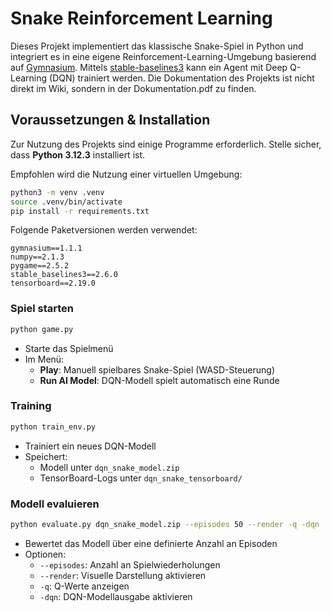 # Snake Reinforcement Learning

Dieses Projekt implementiert das klassische Snake-Spiel in Python und integriert es in eine eigene Reinforcement-Learning-Umgebung basierend auf [Gymnasium](https://github.com/Farama-Foundation/Gymnasium). Mittels [stable-baselines3](https://github.com/DLR-RM/stable-baselines3) kann ein Agent mit Deep Q-Learning (DQN) trainiert werden. Die Dokumentation des Projekts ist nicht direkt im Wiki, sondern in der Dokumentation.pdf zu finden.

## Voraussetzungen & Installation

Zur Nutzung des Projekts sind einige Programme erforderlich. Stelle sicher, dass **Python 3.12.3** installiert ist.

Empfohlen wird die Nutzung einer virtuellen Umgebung:

```bash
python3 -m venv .venv
source .venv/bin/activate
pip install -r requirements.txt
```
Folgende Paketversionen werden verwendet:

```
gymnasium==1.1.1
numpy==2.1.3
pygame==2.5.2
stable_baselines3==2.6.0
tensorboard==2.19.0
```

### Spiel starten

```bash
python game.py
```

- Starte das  Spielmenü
- Im Menü:
  - **Play**: Manuell spielbares Snake-Spiel (WASD-Steuerung)
  - **Run AI Model**: DQN-Modell spielt automatisch eine Runde

### Training

```bash
python train_env.py
```

- Trainiert ein neues DQN-Modell
- Speichert:
  - Modell unter `dqn_snake_model.zip`
  - TensorBoard-Logs unter `dqn_snake_tensorboard/`



### Modell evaluieren

```bash
python evaluate.py dqn_snake_model.zip --episodes 50 --render -q -dqn
```

- Bewertet das Modell über eine definierte Anzahl an Episoden
- Optionen:
  - `--episodes`: Anzahl an Spielwiederholungen
  - `--render`: Visuelle Darstellung aktivieren
  - `-q`: Q-Werte anzeigen
  - `-dqn`: DQN-Modellausgabe aktivieren

